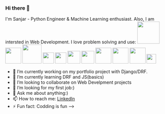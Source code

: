 ### Hi there 👋

I'm Sanjar - Python Engineer & Machine Learning enthusiast. 
Also, I am intersted in Web Development. I love problem solving and use: 
<img src="https://user-images.githubusercontent.com/90483239/203652798-2f173a86-fdfb-41cb-8d03-fa4f73a2b55b.png" width="70">
<img src="https://user-images.githubusercontent.com/90483239/203650303-06126ff1-b1f3-4778-b896-8f97d1de989f.jpg" width="50">
<img src="https://user-images.githubusercontent.com/90483239/203651562-9e7cf508-897d-4915-8c99-144bd01b86cd.jpg" width="60">
<img src="https://user-images.githubusercontent.com/90483239/203652412-3c0407a4-275d-48c3-ac4f-b6758628ebd4.png" width="35">
<img src="https://user-images.githubusercontent.com/90483239/203652653-1d20d3f6-eae8-4e69-9eaf-18ece4700ffa.png" width="35">
<img src="https://user-images.githubusercontent.com/90483239/203655108-21f0ba08-c0d2-4341-b4ec-9c9314b0680b.png" width="40">
<img src="https://user-images.githubusercontent.com/90483239/203655118-75a5c806-dd1a-4b90-a220-741a277f16d9.png" width="40">
<img src="https://user-images.githubusercontent.com/90483239/203652669-9f4cb4bb-3060-49dc-93d7-4e476ad6940f.png" width="50">
<img src="https://user-images.githubusercontent.com/90483239/203656591-d34d4431-32b5-4f2e-baaa-c89ac0054edb.png" width="50">
<img src="https://user-images.githubusercontent.com/90483239/203655132-fcaf5f28-6be6-44c7-b92e-37a79c6c0710.png" width="50">
<img src="https://user-images.githubusercontent.com/90483239/203655155-7606210b-fa38-4b32-bad5-48111e7a49da.png" width="30">

- 🔭 I’m currently working on my portfolio project with Django/DRF.
- 🌱 I’m currently learning DRF and JS(basics)
- 👯 I’m looking to collaborate on Web Develpment projects
- 🤔 I’m looking for my first job:)
- 💬 Ask me about anything:)
- 📫 How to reach me: [LinkedIn](https://www.linkedin.com/in/sanjar-hoshimi-7a3467166/) 
- ⚡ Fun fact: Codding is fun
-->

